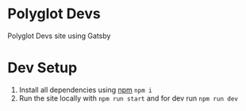 # Polyglot Devs
Polyglot Devs site using Gatsby


# Dev Setup
1. Install all dependencies using [npm](https://www.npmjs.com/get-npm) `npm i`
2. Run the site locally with `npm run start`  and for dev run `npm run dev`

